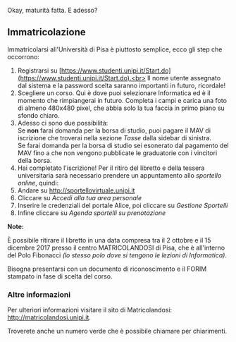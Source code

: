 Okay, maturità fatta. E adesso?

## Immatricolazione

Immatricolarsi all'Università di Pisa è piuttosto semplice, ecco gli step che occorrono:

1. Registrarsi su [https://www.studenti.unipi.it/Start.do](https://www.studenti.unipi.it/Start.do).<br>
Il nome utente assegnato dal sistema e la password scelta saranno importanti in futuro, ricordale!
2. Scegliere un corso. Qui è dove puoi selezionare Informatica ed è il momento che rimpiangerai in futuro. Completa i campi e carica una foto di almeno 480x480 pixel, che abbia solo la tua faccia in primo piano su sfondo chiaro.
3. Adesso ci sono due possibilità:<br>
Se **non** farai domanda per la borsa di studio, puoi pagare il MAV di iscrizione che troverai nella sezione _Tasse_ dalla sidebar di sinistra.<br>
Se farai domanda per la borsa di studio sei esonerato dal pagamento del MAV fino a che non vengono pubblicate le graduatorie con i vincitori della borsa.
4. Hai completato l'iscrizione! Per il ritiro del libretto e della tessera universitaria sarà necessario prendere un appuntamento allo
_sportello online_, quindi:
1. Andare su http://sportellovirtuale.unipi.it
2. Cliccare su _Accedi alla tua area personale_
3. Inserire le credenziali del portale Alice, poi cliccare su _Gestione Sportelli_
4. Infine cliccare su _Agenda sportelli su prenotazione_

**Note:**

È possibile ritirare il libretto in una data compresa tra il 2 ottobre e il 15 dicembre 2017 presso il centro MATRICOLANDOSI di Pisa, che è all'interno del Polo Fibonacci _(lo stesso polo dove si tengono le lezioni di Informatica)_.

Bisogna presentarsi con un documento di riconoscimento e il FORIM stampato in fase di scelta del corso.

### Altre informazioni
Per ulteriori informazioni visitare il sito di Matricolandosi: http://matricolandosi.unipi.it.

Troverete anche un numero verde che è possibile chiamare per chiarimenti.
